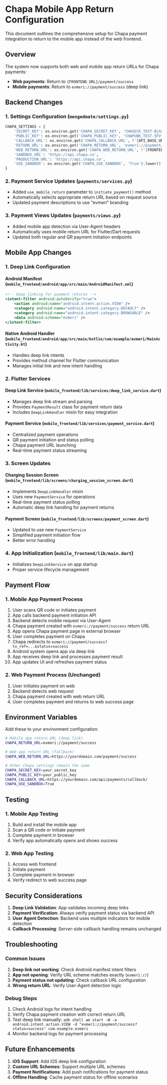# Chapa Mobile App Return Configuration

This document outlines the comprehensive setup for Chapa payment integration to return to the mobile app instead of the web frontend.

## Overview

The system now supports both web and mobile app return URLs for Chapa payments:
- **Web payments**: Return to `{FRONTEND_URL}/payment/success`
- **Mobile payments**: Return to `evmeri://payment/success` (deep link)

## Backend Changes

### 1. Settings Configuration (`mengedmate/settings.py`)

```python
CHAPA_SETTINGS = {
    'SECRET_KEY': os.environ.get('CHAPA_SECRET_KEY', 'CHASECK_TEST-BjSm5vKqLLOfYqar7ilo0E1vyz6sagAe'),
    'PUBLIC_KEY': os.environ.get('CHAPA_PUBLIC_KEY', 'CHAPUBK_TEST-5FVf5w5JfADqLQsB4xk3b6jXQEdeb7EF'),
    'CALLBACK_URL': os.environ.get('CHAPA_CALLBACK_URL', f'{API_BASE_URL}/payments/callback/'),
    'RETURN_URL': os.environ.get('CHAPA_RETURN_URL', 'evmeri://payment/success'),  # Mobile deep link
    'WEB_RETURN_URL': os.environ.get('CHAPA_WEB_RETURN_URL', f'{FRONTEND_URL}/payment/success'),  # Web URL
    'SANDBOX_URL': 'https://api.chapa.co',
    'PRODUCTION_URL': 'https://api.chapa.co',
    'USE_SANDBOX': os.environ.get('CHAPA_USE_SANDBOX', 'True').lower() == 'true',
}
```

### 2. Payment Service Updates (`payments/services.py`)

- Added `use_mobile_return` parameter to `initiate_payment()` method
- Automatically selects appropriate return URL based on request source
- Updated payment descriptions to use "evmeri" branding

### 3. Payment Views Updates (`payments/views.py`)

- Added mobile app detection via User-Agent headers
- Automatically uses mobile return URL for Flutter/Dart requests
- Updated both regular and QR payment initiation endpoints

## Mobile App Changes

### 1. Deep Link Configuration

#### Android Manifest (`mobile_frontend/android/app/src/main/AndroidManifest.xml`)
```xml
<!-- Deep linking for payment returns -->
<intent-filter android:autoVerify="true">
    <action android:name="android.intent.action.VIEW" />
    <category android:name="android.intent.category.DEFAULT" />
    <category android:name="android.intent.category.BROWSABLE" />
    <data android:scheme="evmeri" />
</intent-filter>
```

#### Native Android Handler (`mobile_frontend/android/app/src/main/kotlin/com/example/evmeri/MainActivity.kt`)
- Handles deep link intents
- Provides method channel for Flutter communication
- Manages initial link and new intent handling

### 2. Flutter Services

#### Deep Link Service (`mobile_frontend/lib/services/deep_link_service.dart`)
- Manages deep link stream and parsing
- Provides `PaymentResult` class for payment return data
- Includes `DeepLinkHandler` mixin for easy integration

#### Payment Service (`mobile_frontend/lib/services/payment_service.dart`)
- Centralized payment operations
- QR payment initiation and status polling
- Chapa payment URL launching
- Real-time payment status streaming

### 3. Screen Updates

#### Charging Session Screen (`mobile_frontend/lib/screens/charging_session_screen.dart`)
- Implements `DeepLinkHandler` mixin
- Uses new `PaymentService` for operations
- Real-time payment status polling
- Automatic deep link handling for payment returns

#### Payment Screen (`mobile_frontend/lib/screens/payment_screen.dart`)
- Updated to use new `PaymentService`
- Simplified payment initiation flow
- Better error handling

### 4. App Initialization (`mobile_frontend/lib/main.dart`)
- Initializes `DeepLinkService` on app startup
- Proper service lifecycle management

## Payment Flow

### 1. Mobile App Payment Process
1. User scans QR code or initiates payment
2. App calls backend payment initiation API
3. Backend detects mobile request via User-Agent
4. Chapa payment created with `evmeri://payment/success` return URL
5. App opens Chapa payment page in external browser
6. User completes payment on Chapa
7. Chapa redirects to `evmeri://payment/success?tx_ref=...&status=success`
8. Android system opens app via deep link
9. App receives deep link and processes payment result
10. App updates UI and refreshes payment status

### 2. Web Payment Process (Unchanged)
1. User initiates payment on web
2. Backend detects web request
3. Chapa payment created with web return URL
4. User completes payment and returns to web success page

## Environment Variables

Add these to your environment configuration:

```bash
# Mobile app return URL (deep link)
CHAPA_RETURN_URL=evmeri://payment/success

# Web app return URL (fallback)
CHAPA_WEB_RETURN_URL=https://yourdomain.com/payment/success

# Other Chapa settings remain the same
CHAPA_SECRET_KEY=your_secret_key
CHAPA_PUBLIC_KEY=your_public_key
CHAPA_CALLBACK_URL=https://yourdomain.com/api/payments/callback/
CHAPA_USE_SANDBOX=True
```

## Testing

### 1. Mobile App Testing
1. Build and install the mobile app
2. Scan a QR code or initiate payment
3. Complete payment in browser
4. Verify app automatically opens and shows success

### 2. Web App Testing
1. Access web frontend
2. Initiate payment
3. Complete payment in browser
4. Verify redirect to web success page

## Security Considerations

1. **Deep Link Validation**: App validates incoming deep links
2. **Payment Verification**: Always verify payment status via backend API
3. **User Agent Detection**: Backend uses multiple indicators for mobile detection
4. **Callback Processing**: Server-side callback handling remains unchanged

## Troubleshooting

### Common Issues

1. **Deep link not working**: Check Android manifest intent filters
2. **App not opening**: Verify URL scheme matches exactly (`evmeri://`)
3. **Payment status not updating**: Check callback URL configuration
4. **Wrong return URL**: Verify User-Agent detection logic

### Debug Steps

1. Check Android logs for intent handling
2. Verify Chapa payment creation with correct return URL
3. Test deep link manually: `adb shell am start -W -a android.intent.action.VIEW -d "evmeri://payment/success?status=success" com.example.evmeri`
4. Monitor backend logs for payment processing

## Future Enhancements

1. **iOS Support**: Add iOS deep link configuration
2. **Custom URL Schemes**: Support multiple URL schemes
3. **Payment Notifications**: Add push notifications for payment status
4. **Offline Handling**: Cache payment status for offline scenarios
